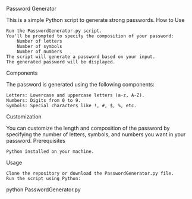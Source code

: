 Password Generator

This is a simple Python script to generate strong passwords.
How to Use

    Run the PasswordGenerator.py script.
    You'll be prompted to specify the composition of your password:
        Number of letters
        Number of symbols
        Number of numbers
    The script will generate a password based on your input.
    The generated password will be displayed.

Components

The password is generated using the following components:

    Letters: Lowercase and uppercase letters (a-z, A-Z).
    Numbers: Digits from 0 to 9.
    Symbols: Special characters like !, #, $, %, etc.

Customization

You can customize the length and composition of the password by specifying the number of letters, symbols, and numbers you want in your password.
Prerequisites

    Python installed on your machine.

Usage

    Clone the repository or download the PasswordGenerator.py file.
    Run the script using Python:

python PasswordGenerator.py

